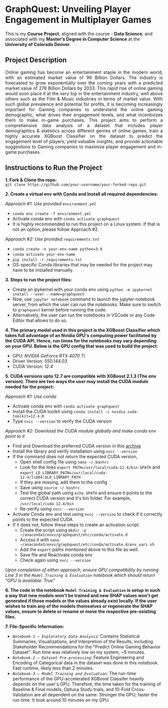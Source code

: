 # GraphQuest: Unveiling Player Engagement in Multiplayer Games

This is my **Course Project**, aligned with the course - **Data Science**, and associated with my **Master's Degree in Computer Science** at the **University of Colorado Denver**.

## Project Description

<div style="text-align: justify">
Online gaming has become an entertainment staple in the modern world, with an estimated market value of 96 Billion Dollars. The industry is forecasted to grow exponentially over the coming years with a predicted market value of 276 Billion Dollars by 2033. This rapid rise of online gaming would soon place it at the very top in the entertainment industry, well above others such as the Film & Music industries in terms of market value. With such global prevalence and potential for profits, it is becoming increasingly important for Gaming companies to understand the online gaming demographic, what drives their engagement levels, and what incentivizes them to make in-game purchases. This project aims to perform a comprehensive data analysis of a dataset that includes player demographics & statistics across different genres of online games, train a highly accurate XGBoost Classifier on the dataset to predict the engagement level of players, yield valuable insights, and provide actionable
suggestions to Gaming companies to maximize player engagement and in-game purchases.
</div>

## Instructions to Run the Project

**1. Fork & Clone the repo:** <br>
`git clone https://github.com/your-username/your-forked-repo.git`

**2. Create a virtual env with Conda and Install all required dependencies:**

_Approach #1: Use provided `environment.yml`_

- `conda env create -f environment.yml`
- Activate conda env with `conda activate graphquest`
- It is highly recommended to run this project on a Linux system. If that is not an option, please follow Approach #2.

_Approach #2: Use provided `requirements.txt`_

- `conda create -n your-env-name python=3.9`
- `conda activate your-env-name`
- `pip install -r requirements.txt`
- OS-specific Conda libraries that may be needed for the project may have to be installed manually.

**3. Steps to run the project files:**

- Create an ipykernel with your conda env using `python -m ipykernel install --user --name=graphquest`
- Now, use `jupyter notebook` command to launch the jupyter notebook server, from which the user can run the notebooks. Make sure to switch to `graphquest` kernel before running the code.
- Alternatively, the user can run the notebooks in VSCode or any Code Editor that allows to do so.

**4. The primary model used in this project is the XGBoost Classifier which takes full advantage of an Nvidia GPU's computing power facilitated by the CUDA API. Hence, run times for the notebooks may vary depending on your GPU. Below is the GPU config that was used to build the project:**

- GPU: _NVIDIA GeForce RTX 4070 Ti_
- Driver Version: _550.144.03_
- CUDA Version: _12.4_

**5. CUDA versions upto 12.7 are compatible with XGBoost 2.1.3 (The env version). There are two ways the user may install the CUDA module needed for the project:**

_Approach #1: Use conda_

- Activate conda env with `conda activate graphquest`
- Install the CUDA toolkit using `conda install -c nvidia cuda-toolkit=12.4.0`
- Type `nvcc --version` to verify the CUDA version 

_Approach #2: Download the CUDA module globally and make conda env point to it_

- Find and Download the preferred CUDA version in this [archive](https://developer.nvidia.com/cuda-toolkit-archive)
- Install the library and verify installation using `nvcc --version`
- If the command does not return the expected CUDA version,
    - Open shell config file using `nano ~/.bashrc`
    - Look for the lines `export PATH=/usr/local/cuda-12.4/bin:$PATH` and `export LD_LIBRARY_PATH=/usr/local/cuda-12.4/lib64:$LD_LIBRARY_PATH`
    - If they are missing, add them to the config
    - Save using `source ~/.bashrc`
    - Test the global path using `echo $PATH` and ensure it points to the correct CUDA version and it's bin folder. For example, `/usr/local/cuda-12.4/bin`
    - Re-verify using `nvcc --version`
- Activate Conda env and test using `nvcc --version` to check if it correctly points to the expected CUDA
- If it does not, follow these steps to create an activation script:
    - Create the script using `mkdir -p ~/anaconda3/envs/graphquest/etc/conda/activate.d`
    - Access it with `nano ~/anaconda3/envs/graphquest/etc/conda/activate.d/env_vars.sh`
    - Add the `export` paths mentioned above to this file as well.
    - Save file and Reactivate conda env
    - Check again using `nvcc --version`

_Upon completion of either approach, ensure GPU compatibility by running Line 3 in the `Model Training & Evaluation` notebook which should return "GPU is available: True"_ 

**6. The code in the notebook `Model Training & Evaluation` is setup in such a way that new models won't be trained and new SHAP values won't get generated if those models or the values already exist locally. If the user wishes to train any of the models themselves or regenerate the SHAP values, ensure to delete or rename or move the respective pre-existing files.**

**7. File-Specific Information:**
- _`Notebook-1 – Exploratory Data Analysis`_: Contains Statistical Summaries, Visualizations, and Interpretion of the Results, including Stakeholder Recommendations for the "Predict Online Gaming Behavior Dataset". Run time was relatively low on my system, ~5 minutes.
- _`Notebook-2 – Dataset Pre-processing`:_ Feature Engineering and Encoding of Categorical data in the dataset was done in this notebook. Fast runtime, likely less than 2 minutes.
- _`Notebook-3 – Model Training and Evaluation`:_ The run-time performance of the GPU-accelerated XGBoost Classifer heavily depends on the user's GPU. Therefore, the time taken for the training of Baseline & Final models, Optuna Study trials, and 10-Fold Cross-Validation are all dependent on the same. Stronger the GPU, faster the run time. It took around 10 minutes on my GPU.